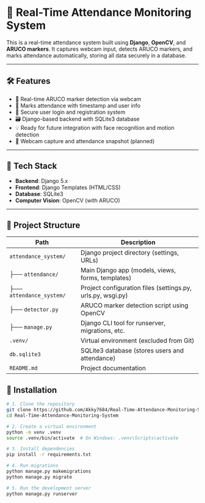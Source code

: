 # 🎯 Real-Time Attendance Monitoring System

This is a real-time attendance system built using **Django**, **OpenCV**, and **ARUCO markers**. It captures webcam input, detects ARUCO markers, and marks attendance automatically, storing all data securely in a database.

---

## 🛠️ Features

- 🎥 Real-time ARUCO marker detection via webcam
- 📌 Marks attendance with timestamp and user info
- 🔐 Secure user login and registration system
- 🗃️ Django-based backend with SQLite3 database
- 💡 Ready for future integration with face recognition and motion detection
- 📸 Webcam capture and attendance snapshot (planned)

---

## 🧰 Tech Stack

- **Backend**: Django 5.x
- **Frontend**: Django Templates (HTML/CSS)
- **Database**: SQLite3
- **Computer Vision**: OpenCV (with ARUCO)

---
## 📁 Project Structure

| Path                          | Description                                                  |
|-------------------------------|--------------------------------------------------------------|
| `attendance_system/`          | Django project directory (settings, URLs)                    |
| ├── `attendance/`             | Main Django app (models, views, forms, templates)            |
| ├── `attendance_system/`      | Project configuration files (settings.py, urls.py, wsgi.py)  |
| ├── `detector.py`             | ARUCO marker detection script using OpenCV                   |
| ├── `manage.py`               | Django CLI tool for runserver, migrations, etc.              |
| `.venv/`                      | Virtual environment (excluded from Git)                      |
| `db.sqlite3`                  | SQLite3 database (stores users and attendance)               |
| `README.md`                   | Project documentation                                        |


## 🔧 Installation

```bash
# 1. Clone the repository
git clone https://github.com/Akky7684/Real-Time-Attendance-Monitoring-System.git
cd Real-Time-Attendance-Monitoring-System

# 2. Create a virtual environment
python -m venv .venv
source .venv/bin/activate  # On Windows: .venv\Scripts\activate

# 3. Install dependencies
pip install -r requirements.txt

# 4. Run migrations
python manage.py makemigrations
python manage.py migrate

# 5. Run the development server
python manage.py runserver
